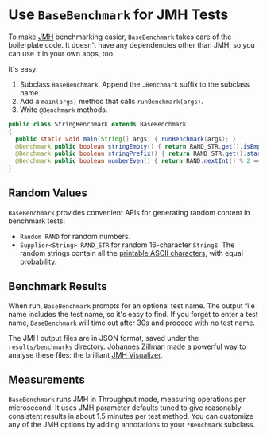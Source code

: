 # Use `BaseBenchmark` for JMH Tests

To make [JMH][jmh] benchmarking easier, `BaseBenchmark` takes care of the boilerplate code.
It doesn't have any dependencies other than JMH, so you can use it in your own apps, too.

[jmh]: https://github.com/openjdk/jmh

It's easy:

1. Subclass `BaseBenchmark`.
   Append the `…Benchmark` suffix to the subclass name.
2. Add a `main(args)` method that calls `runBenchmark(args)`.
3. Write `@Benchmark` methods.

```java
public class StringBenchmark extends BaseBenchmark
{
  public static void main(String[] args) { runBenchmark(args); }
  @Benchmark public boolean stringEmpty() { return RAND_STR.get().isEmpty(); }
  @Benchmark public boolean stringPrefix() { return RAND_STR.get().startsWith(“A”); }
  @Benchmark public boolean numberEven() { return RAND.nextInt() % 2 == 0; }
}
```

## Random Values

`BaseBenchmark` provides convenient APIs for generating random content in benchmark tests:

- `Random RAND` for random numbers.
- `Supplier<String> RAND_STR` for random 16-character `String`s.
  The random strings contain all the [printable ASCII characters][printable], with equal probability.

[printable]: https://en.wikipedia.org/wiki/ASCII#Printable_characters

## Benchmark Results

When run, `BaseBenchmark` prompts for an optional test name.
The output file name includes the test name, so it's easy to find.
If you forget to enter a test name, `BaseBenchmark` will time out after 30s and proceed with no test name.

The JMH output files are in JSON format, saved under the `results/benchmarks` directory.
[Johannes Zillman][jzillmann] made a powerful way to analyse these files: the brilliant [JMH Visualizer][jmh-visual].

[jzillmann]: https://github.com/jzillmann
[jmh-visual]: https://jmh.morethan.io

## Measurements

`BaseBenchmark` runs JMH in Throughput mode, measuring operations per microsecond.
It uses JMH parameter defaults tuned to give reasonably consistent results in about 1.5 minutes per test method.
You can customize any of the JMH options by adding annotations to your `*Benchmark` subclass.
